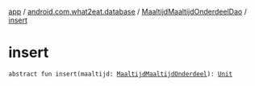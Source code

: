[app](../../index.md) / [android.com.what2eat.database](../index.md) / [MaaltijdMaaltijdOnderdeelDao](index.md) / [insert](./insert.md)

# insert

`abstract fun insert(maaltijd: `[`MaaltijdMaaltijdOnderdeel`](../../android.com.what2eat.model/-maaltijd-maaltijd-onderdeel/index.md)`): `[`Unit`](https://kotlinlang.org/api/latest/jvm/stdlib/kotlin/-unit/index.html)